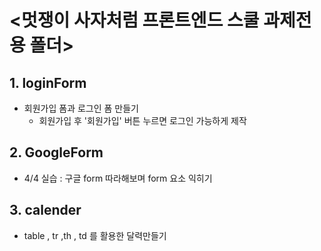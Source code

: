 # <멋쟁이 사자처럼 프론트엔드 스쿨 과제전용 폴더>

## 1. loginForm 
- 회원가입 폼과 로그인 폼 만들기 
  - 회원가입 후 '회원가입' 버튼 누르면 로그인 가능하게 제작
## 2. GoogleForm
- 4/4 실습 : 구글 form 따라해보며 form 요소 익히기 

## 3. calender 
- table , tr ,th , td 를 활용한 달력만들기 
